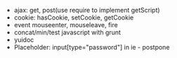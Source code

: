 * ajax: get, post(use require to implement getScript)
* cookie: hasCookie, setCookie, getCookie
* event mouseenter, mouseleave, fire
* concat/min/test javascript with grunt
* yuidoc
* Placeholder: input[type="password"] in ie     - postpone

